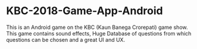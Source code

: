 # KBC-2018-Game-App-Android
This is an Android game on the KBC (Kaun Banega Crorepati) game show. This game contains sound effects, Huge Database of questions from which questions can be chosen and a great UI and UX.
